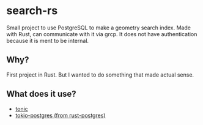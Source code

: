 # search-rs
Small project to use PostgreSQL to make a geometry search index. Made with Rust, can communicate with it via grcp.
It does not have authentication because it is ment to be internal.

## Why?
First project in Rust. But I wanted to do something that made actual sense.

## What does it use?
 - [tonic](https://github.com/hyperium/tonic)
 - [tokio-postgres (from rust-postgres)](https://github.com/sfackler/rust-postgres)
